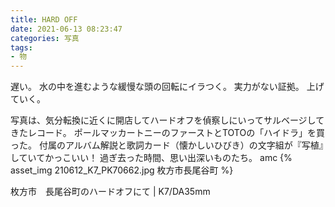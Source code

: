 ```yaml
---
title: HARD OFF
date: 2021-06-13 08:23:47
categories: 写真
tags:
- 物
---
```


遅い。
水の中を進むような緩慢な頭の回転にイラつく。
実力がない証拠。
上げていく。

写真は、気分転換に近くに開店してハードオフを偵察しにいってサルベージしてきたレコード。
ポールマッカートニーのファーストとTOTOの「ハイドラ」を買った。
付属のアルバム解説と歌詞カード（懐かしいひびき）の文字組が『写植』していてかっこいい！
過ぎ去った時間、思い出深いものたち。
amc
{% asset_img 210612_K7_PK70662.jpg 枚方市長尾谷町 %}

枚方市　長尾谷町のハードオフにて | K7/DA35mm